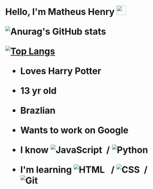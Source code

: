 <h1 align="left">Hello, I'm Matheus Henry <img src="https://raw.githubusercontent.com/kaueMarques/kaueMarques/master/hi.gif" width="30px"> </hl>


![Anurag's GitHub stats](https://github-readme-stats.vercel.app/api?username=Dobby-975&anuraghazra&theme=tokyonight&show_icons=true)


[![Top Langs](https://github-readme-stats.vercel.app/api/top-langs/?username=Dobby-975&layout=compact)](https://github.com/anuraghazra/github-readme-stats)

- Loves Harry Potter
- 13 yr old
- Brazlian
- Wants to work on Google


- I know
![JavaScript](https://img.shields.io/badge/-JavaScript-05122A?style=flat&logo=javascript)&nbsp; /
![Python](https://img.shields.io/badge/-Python-05122A?style=flat&logo=python)&nbsp;

- I'm learning
![HTML](https://img.shields.io/badge/-HTML-05122A?style=flat&logo=HTML5) &nbsp; /
![CSS](https://img.shields.io/badge/-CSS-05122A?style=flat&logo=CSS3&logoColor=1572B6)&nbsp; /
![Git](https://img.shields.io/badge/-Git-05122A?style=flat&logo=git)&nbsp;
